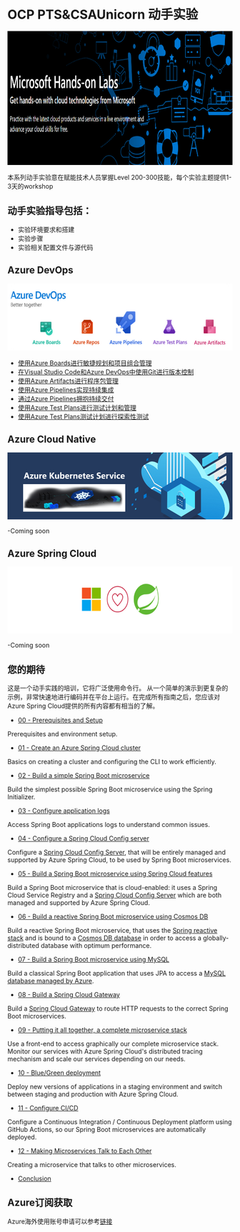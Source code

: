 


# OCP PTS&CSAUnicorn 动手实验

<img width="2000" height="300" src="./images/Microsoft-Hands-On-Labs.png"/>

本系列动手实验意在赋能技术人员掌握Level 200-300技能，每个实验主题提供1-3天的workshop

## 动手实验指导包括：
* 实验环境要求和搭建
* 实验步骤
* 实验相关配置文件与源代码


  
## Azure DevOps

<img width="2000" height="150" src="./images/AzureDevOps.png"/>


- [使用Azure Boards进行敏捷规划和项目组合管理](/OCPPTSCSAHandsonLabs/azuredevopslabs/labs/azuredevops/agile/)
- [在Visual Studio Code和Azure DevOps中使用Git进行版本控制](/OCPPTSCSAHandsonLabs/azuredevopslabs/labs/azuredevops/git/)
- [使用Azure Artifacts进行程序包管理](/OCPPTSCSAHandsonLabs/azuredevopslabs/labs/azuredevops/packagemanagement/)
- [使用Azure Pipelines实现持续集成](/OCPPTSCSAHandsonLabs/azuredevopslabs/labs/azuredevops/continuousintegration/)
- [通过Azure Pipelines拥抱持续交付](/OCPPTSCSAHandsonLabs/azuredevopslabs/labs/azuredevops/yaml/)
- [使用Azure Test Plans进行测试计划和管理](/OCPPTSCSAHandsonLabs/azuredevopslabs/labs/azuredevops/testmanagement/)
- [使用Azure Test Plans测试计划进行探索性测试](/OCPPTSCSAHandsonLabs/azuredevopslabs/labs/azuredevops/exploratorytesting/)





  
## Azure Cloud Native

<img width="2000" height="150" src="./images/AKS.png"/>

-Coming soon





  
## Azure Spring Cloud

<img width="2000" height="150" src="./images/AzureSpringCloud.png"/>

-Coming soon

## 您的期待

这是一个动手实践的培训，它将广泛使用命令行。 从一个简单的演示到更复杂的示例，非常快速地进行编码并在平台上运行。在完成所有指南之后，您应该对Azure Spring Cloud提供的所有内容都有相当的了解。



- [00 - Prerequisites and Setup](azure-spring-cloud-training/00-setup-your-environment/README.md)

Prerequisites and environment setup.

- [01 - Create an Azure Spring Cloud cluster](azure-spring-cloud-training/01-create-an-azure-spring-cloud-instance/README.md)

Basics on creating a cluster and configuring the CLI to work efficiently.

- [02 - Build a simple Spring Boot microservice](azure-spring-cloud-training/02-build-a-simple-spring-boot-microservice/README.md)

Build the simplest possible Spring Boot microservice using the Spring Initializer.

- [03 - Configure application logs](azure-spring-cloud-training/03-configure-monitoring/README.md)

Access Spring Boot applications logs to understand common issues.

- [04 - Configure a Spring Cloud Config server](azure-spring-cloud-training/04-configure-a-spring-cloud-config-server/README.md)

Configure a [Spring Cloud Config Server](https://cloud.spring.io/spring-cloud-config), that will be entirely managed and supported by Azure Spring Cloud, to be used by Spring Boot microservices.

- [05 - Build a Spring Boot microservice using Spring Cloud features](azure-spring-cloud-training/05-build-a-spring-boot-microservice-using-spring-cloud-features/README.md)

Build a Spring Boot microservice that is cloud-enabled: it uses a Spring Cloud Service Registry and a [Spring Cloud Config Server](https://cloud.spring.io/spring-cloud-config) which are both managed and supported by Azure Spring Cloud.

- [06 - Build a reactive Spring Boot microservice using Cosmos DB](azure-spring-cloud-training/06-build-a-reactive-spring-boot-microservice-using-cosmosdb/README.md)

Build a reactive Spring Boot microservice, that uses the [Spring reactive stack](https://docs.spring.io/spring/docs/current/spring-framework-reference/web-reactive.html) and is bound to a [Cosmos DB database](https://docs.microsoft.com/en-us/azure/cosmos-db/?WT.mc_id=azurespringcloud-github-judubois) in order to access a globally-distributed database with optimum performance.

- [07 - Build a Spring Boot microservice using MySQL](azure-spring-cloud-training/07-build-a-spring-boot-microservice-using-mysql/README.md)

Build a classical Spring Boot application that uses JPA to access a [MySQL database managed by Azure](https://docs.microsoft.com/en-us/azure/mysql/?WT.mc_id=azurespringcloud-github-judubois).

- [08 - Build a Spring Cloud Gateway](azure-spring-cloud-training/08-build-a-spring-cloud-gateway/README.md)

Build a [Spring Cloud Gateway](https://spring.io/projects/spring-cloud-gateway) to route HTTP requests to the correct Spring Boot microservices.

- [09 - Putting it all together, a complete microservice stack](azure-spring-cloud-training/09-putting-it-all-together-a-complete-microservice-stack/README.md)

Use a front-end to access graphically our complete microservice stack. Monitor our services with Azure Spring Cloud's distributed tracing mechanism and scale our services depending on our needs.

- [10 - Blue/Green deployment](azure-spring-cloud-training/10-blue-green-deployment/README.md)

Deploy new versions of applications in a staging environment and switch between staging and production with Azure Spring Cloud.

- [11 - Configure CI/CD](azure-spring-cloud-training/11-configure-ci-cd/README.md)

Configure a Continuous Integration / Continuous Deployment platform using GitHub Actions, so our Spring Boot microservices are automatically deployed.

- [12 - Making Microservices Talk to Each Other](azure-spring-cloud-training/12-making-microservices-talk-to-each-other/README.md)

Creating a microservice that talks to other microservices.

- [Conclusion](99-conclusion/README.md)



   
## Azure订阅获取

Azure海外使用账号申请可以参考[链接](http://www.cnblogs.com/meowmeow/p/7773226.html?from=groupmessage&isappinstalled=0)
